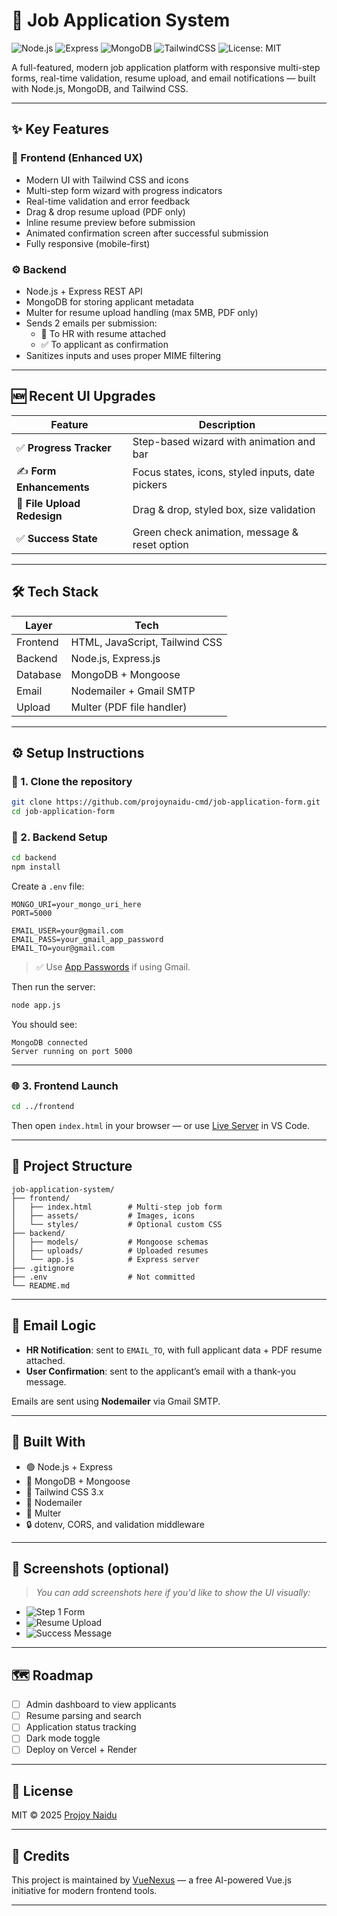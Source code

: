 # 📝 Job Application System

![Node.js](https://img.shields.io/badge/Node.js-18.x-green)
![Express](https://img.shields.io/badge/Express-4.x-lightgrey)
![MongoDB](https://img.shields.io/badge/MongoDB-7.x-green)
![TailwindCSS](https://img.shields.io/badge/TailwindCSS-3.x-blue)
![License: MIT](https://img.shields.io/badge/License-MIT-blue)

A full-featured, modern job application platform with responsive multi-step forms, real-time validation, resume upload, and email notifications — built with Node.js, MongoDB, and Tailwind CSS.

---

## ✨ Key Features

### 🎨 Frontend (Enhanced UX)
- Modern UI with Tailwind CSS and icons
- Multi-step form wizard with progress indicators
- Real-time validation and error feedback
- Drag & drop resume upload (PDF only)
- Inline resume preview before submission
- Animated confirmation screen after successful submission
- Fully responsive (mobile-first)

### ⚙️ Backend
- Node.js + Express REST API
- MongoDB for storing applicant metadata
- Multer for resume upload handling (max 5MB, PDF only)
- Sends 2 emails per submission:
  - 📩 To HR with resume attached
  - ✅ To applicant as confirmation
- Sanitizes inputs and uses proper MIME filtering

---

## 🆕 Recent UI Upgrades

| Feature            | Description |
|--------------------|-------------|
| ✅ **Progress Tracker**   | Step-based wizard with animation and bar |
| ✍️ **Form Enhancements**  | Focus states, icons, styled inputs, date pickers |
| 📎 **File Upload Redesign** | Drag & drop, styled box, size validation |
| ✅ **Success State**      | Green check animation, message & reset option |

---

## 🛠️ Tech Stack

| Layer     | Tech                     |
|-----------|--------------------------|
| Frontend  | HTML, JavaScript, Tailwind CSS |
| Backend   | Node.js, Express.js       |
| Database  | MongoDB + Mongoose        |
| Email     | Nodemailer + Gmail SMTP   |
| Upload    | Multer (PDF file handler) |

---

## ⚙️ Setup Instructions

### 🧾 1. Clone the repository

```bash
git clone https://github.com/projoynaidu-cmd/job-application-form.git
cd job-application-form
```

### 🔧 2. Backend Setup

```bash
cd backend
npm install
```

Create a `.env` file:

```env
MONGO_URI=your_mongo_uri_here
PORT=5000

EMAIL_USER=your@gmail.com
EMAIL_PASS=your_gmail_app_password
EMAIL_TO=your@gmail.com
```

> ✅ Use [App Passwords](https://myaccount.google.com/apppasswords) if using Gmail.

Then run the server:

```bash
node app.js
```

You should see:

```
MongoDB connected
Server running on port 5000
```

---

### 🌐 3. Frontend Launch

```bash
cd ../frontend
```

Then open `index.html` in your browser — or use [Live Server](https://marketplace.visualstudio.com/items?itemName=ritwickdey.LiveServer) in VS Code.

---

## 📁 Project Structure

```
job-application-system/
├── frontend/
│   ├── index.html        # Multi-step job form
│   ├── assets/           # Images, icons
│   └── styles/           # Optional custom CSS
├── backend/
│   ├── models/           # Mongoose schemas
│   ├── uploads/          # Uploaded resumes
│   └── app.js            # Express server
├── .gitignore
├── .env                  # Not committed
└── README.md
```

---

## 📩 Email Logic

* **HR Notification**: sent to `EMAIL_TO`, with full applicant data + PDF resume attached.
* **User Confirmation**: sent to the applicant’s email with a thank-you message.

Emails are sent using **Nodemailer** via Gmail SMTP.

---

## 🧱 Built With

* 🟢 Node.js + Express
* 🌿 MongoDB + Mongoose
* 🎨 Tailwind CSS 3.x
* 📧 Nodemailer
* 📂 Multer
* 🔒 dotenv, CORS, and validation middleware

---

## 📸 Screenshots (optional)

> *You can add screenshots here if you'd like to show the UI visually:*

* ![Step 1 Form](assets/screenshots/step1.png)
* ![Resume Upload](assets/screenshots/resume-upload.png)
* ![Success Message](assets/screenshots/success.png)

---

## 🗺️ Roadmap

* [ ] Admin dashboard to view applicants
* [ ] Resume parsing and search
* [ ] Application status tracking
* [ ] Dark mode toggle
* [ ] Deploy on Vercel + Render

---

## 🪪 License

MIT © 2025 [Projoy Naidu](https://github.com/projoynaidu-cmd)

---

## 🙌 Credits

This project is maintained by [VueNexus](https://github.com/joinvnexus) — a free AI-powered Vue.js initiative for modern frontend tools.

---
